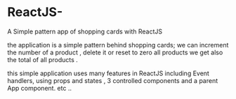 # ReactJS-
A Simple pattern app of  shopping cards with  ReactJS 


the application is a simple pattern behind shopping cards; we can increment the number of a product , delete it or reset to zero all products
we get also the total of all products .

this simple application uses many features in ReactJS including Event handlers, using props and states , 3 controlled components and a parent App component. etc ..
